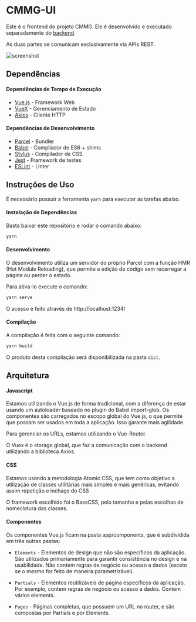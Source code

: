 # CMMG-UI

Este é o frontend do projeto CMMG. Ele é desenvolvido e executado separadamente do [backend](https://github.com/diogolundberg/cmmg).

As duas partes se comunicam exclusivamente via APIs REST.

![screenshot](https://user-images.githubusercontent.com/25377830/36649839-cafb622c-1a7e-11e8-84c7-6d8e5017dc09.png)

## Dependências

#### Dependências de Tempo de Execução

 - [Vue.js](http://vuejs.org) - Framework Web
 - [VueX](http://vuex.vuejs.org) - Gerenciamento de Estado
 - [Axios](https://github.com/axios/axios) - Cliente HTTP

#### Dependências de Desenvolvimento

 - [Parcel](http://github.com/parcel-bundler/parcel) - Bundler
 - [Babel](http://babeljs.io) - Compilador de ES6 + shims
 - [Stylus](http://stylus-lang.com) - Compilador de CSS
 - [Jest](https://facebook.github.io/jest/) - Framework de testes
 - [ESLint](https://eslint.org) - Linter

## Instruções de Uso

É necessário possuir a ferramenta `yarn` para executar as tarefas abaixo.

#### Instalação de Dependências

Basta baixar este repositório e rodar o comando abaixo:

```bash
yarn
```

#### Desenvolvimento

O desenvolvimento utiliza um servidor do próprio Parcel com a função HMR (Hot Module Reloading), que permite a edição de código sem recarregar a página ou perder o estado.

Para ativa-lo execute o comando:

```bash
yarn serve
```

O acesso é feito através de http://localhost:1234/

#### Compilação

A compilação é feita com o seguinte comando:

```bash
yarn build
```

O produto desta compilação será disponibilizada na pasta `dist`.

## Arquitetura

#### Javascript

Estamos utilizando o Vue.js de forma tradicional, com a diferença de estar usando um autoloader baseado no plugin do Babel import-glob. Os componentes são carregados no escopo global do Vue.js, o que permite que possam ser usados em toda a aplicação. Isso garante mais agilidade

Para gerenciar os URLs, estamos utilizando o Vue-Router.

O Vuex é o storage global, que faz a comunicação com o backend utilizando a biblioteca Axios.

#### CSS

Estamos usando a metodologia Atomic CSS, que tem como objetivo a utilização de classes utilitárias mais simples e mais genéricas, evitando assim repetição e inchaço do CSS

O framework escolhido foi o BassCSS, pelo tamanho e pelas escolhas de nomeclatura das classes.

#### Componentes

Os componentes Vue.js ficam na pasta app/components, que é subdividida em três outras pastas:

 - `Elements` - Elementos de design que não são específicos da aplicação. São utilizados primariamente para garantir consistência no design e na usabilidade. Não contem regras de negócio ou acesso a dados (exceto se o mesmo for feito de maneira parametrizável).

 - `Partials` - Elementos reutilizáveis de página específicos da aplicação. Por exemplo, contem regras de negócio ou acesso a dados. Contem vários elements.

 - `Pages` - Páginas completas, que possuem um URL no router, e são compostas por Partials e por Elements.
